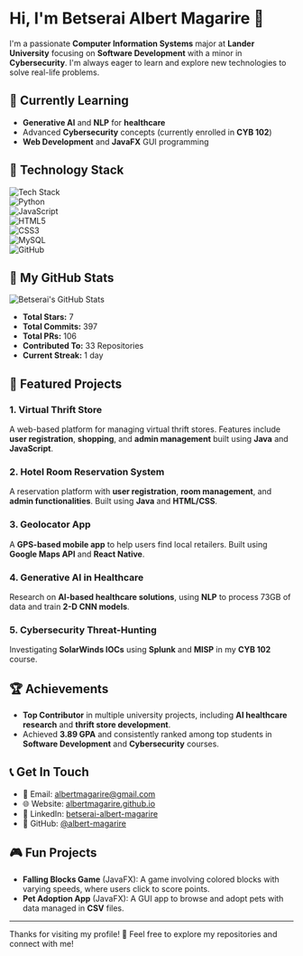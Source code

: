 # Hi, I'm Betserai Albert Magarire 👋

I'm a passionate **Computer Information Systems** major at **Lander University** focusing on **Software Development** with a minor in **Cybersecurity**. I'm always eager to learn and explore new technologies to solve real-life problems.

## 🌱 Currently Learning
- **Generative AI** and **NLP** for **healthcare**
- Advanced **Cybersecurity** concepts (currently enrolled in **CYB 102**)
- **Web Development** and **JavaFX** GUI programming

## 🚀 Technology Stack

![Tech Stack](https://img.shields.io/badge/Java-ED8B00?style=flat&logo=java&logoColor=white)  
![Python](https://img.shields.io/badge/Python-3776AB?style=flat&logo=python&logoColor=white)  
![JavaScript](https://img.shields.io/badge/JavaScript-323330?style=flat&logo=javascript&logoColor=F7DF1E)  
![HTML5](https://img.shields.io/badge/HTML5-E34F26?style=flat&logo=html5&logoColor=white)  
![CSS3](https://img.shields.io/badge/CSS3-1572B6?style=flat&logo=css3&logoColor=white)  
![MySQL](https://img.shields.io/badge/MySQL-4479A1?style=flat&logo=mysql&logoColor=white)  
![GitHub](https://img.shields.io/badge/GitHub-181717?style=flat&logo=github&logoColor=white)

## 🌟 My GitHub Stats

![Betserai's GitHub Stats](https://github-readme-stats.vercel.app/api?username=albert-magarire&show_icons=true&hide_title=true&count_private=true&hide=prs&theme=radical)

- **Total Stars:** 7
- **Total Commits:** 397
- **Total PRs:** 106
- **Contributed To:** 33 Repositories
- **Current Streak:** 1 day

## 📂 Featured Projects

### 1. **Virtual Thrift Store**
A web-based platform for managing virtual thrift stores. Features include **user registration**, **shopping**, and **admin management** built using **Java** and **JavaScript**.

### 2. **Hotel Room Reservation System**
A reservation platform with **user registration**, **room management**, and **admin functionalities**. Built using **Java** and **HTML/CSS**.

### 3. **Geolocator App**
A **GPS-based mobile app** to help users find local retailers. Built using **Google Maps API** and **React Native**.

### 4. **Generative AI in Healthcare**
Research on **AI-based healthcare solutions**, using **NLP** to process 73GB of data and train **2-D CNN models**.

### 5. **Cybersecurity Threat-Hunting**
Investigating **SolarWinds IOCs** using **Splunk** and **MISP** in my **CYB 102** course.

## 🏆 Achievements

- **Top Contributor** in multiple university projects, including **AI healthcare research** and **thrift store development**.
- Achieved **3.89 GPA** and consistently ranked among top students in **Software Development** and **Cybersecurity** courses.

## 📞 Get In Touch

- 📧 Email: [albertmagarire@gmail.com](mailto:albertmagarire@gmail.com)
- 🌐 Website: [albertmagarire.github.io](https://albertmagarire.github.io)
- 🔗 LinkedIn: [betserai-albert-magarire](https://www.linkedin.com/in/betserai-albert-magarire)
- 💬 GitHub: [@albert-magarire](https://github.com/albert-magarire)

## 🎮 Fun Projects

- **Falling Blocks Game** (JavaFX): A game involving colored blocks with varying speeds, where users click to score points.
- **Pet Adoption App** (JavaFX): A GUI app to browse and adopt pets with data managed in **CSV** files.

---

Thanks for visiting my profile! 🌟 Feel free to explore my repositories and connect with me!
